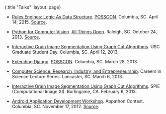 {:title "Talks"
 :layout :page}

- [Rules Engines: Logic As Data Structure][11]. [POSSCON][6].
  Columbia, SC.  April 14, 2015. [Source][12].

- [Python for Computer Vision][8]. [All Things Open][9].  Raleigh, SC.
  October 24, 2013. [Source][10].

- [Interactive Grain Image Segmentation Using Graph Cut Algorithms][7]. USC
  Graduate Student Day. Columbia, SC.  April 12, 2013.

- [Extending Django][5]. [POSSCON][6]. Columbia, SC.  March 28, 2013.

- [Computer Science: Research, Industry, and Entrepreneurship][4].
  Careers in Science Lecture Series. Lancaster, SC.  March 6, 2013.

- [Interactive Grain Image Segmentation Using Graph Cut Algorithms][3].
  SPIE (Computational Image XI).  Burlingame, CA.  February 6, 2013.

- [Android Application Development Workshop][1].  Appathon Contest.
  Columbia, SC.  November 17, 2012.  [Source][2].

[1]: /android-intro-slides/
[2]: https://github.com/malloc47/android-intro-workshop
[3]: /spie2013/
[4]: /cs-careers/
[5]: /posscon2013/
[6]: https://www.posscon.org/
[7]: /gsd2013/
[8]: /ato2013/
[9]: https://allthingsopen.org/
[10]: https://github.com/malloc47/ato2013-code
[11]: /posscon2015/
[12]: https://github.com/malloc47/posscon2015/
